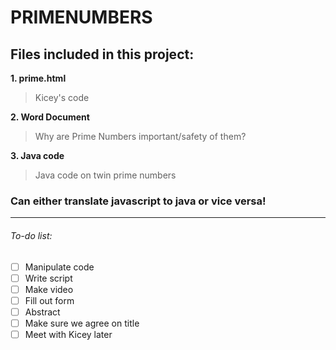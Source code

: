 # PRIMENUMBERS

## Files included in this project:

**1. prime.html** 
>Kicey's code 

**2. Word Document**
> Why are Prime Numbers important/safety of them? 

**3. Java code**
> Java code on twin prime numbers 

### Can either translate javascript to java or vice versa!

-------------------------------------------------------------------------------

###### To-do list:
- [ ] Manipulate code
- [ ] Write script
- [ ] Make video
- [ ] Fill out form
- [ ] Abstract
- [ ] Make sure we agree on title
- [ ] Meet with Kicey later
